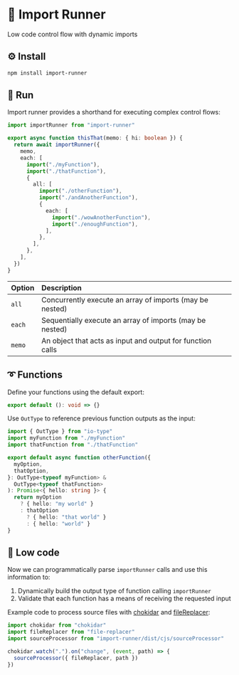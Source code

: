 # 👟 Import Runner

Low code control flow with dynamic imports

## ⚙️ Install

```bash
npm install import-runner
```

## 🏃 Run

Import runner provides a shorthand for executing complex control flows:

```typescript
import importRunner from "import-runner"

export async function thisThat(memo: { hi: boolean }) {
  return await importRunner({
    memo,
    each: [
      import("./myFunction"),
      import("./thatFunction"),
      {
        all: [
          import("./otherFunction"),
          import("./andAnotherFunction"),
          {
            each: [
              import("./wowAnotherFunction"),
              import("./enoughFunction"),
            ],
          },
        ],
      },
    ],
  })
}
```

| Option | Description |
| :--- | :--- |
| `all` | Concurrently execute an array of imports (may be nested) |
| `each` | Sequentially execute an array of imports (may be nested) |
| `memo` | An object that acts as input and output for function calls |

## ➰ Functions

Define your functions using the default export:

```typescript
export default (): void => {}
```

Use `OutType` to reference previous function outputs as the input:

```typescript
import { OutType } from "io-type"
import myFunction from "./myFunction"
import thatFunction from "./thatFunction"

export default async function otherFunction({
  myOption,
  thatOption,
}: OutType<typeof myFunction> &
  OutType<typeof thatFunction>
): Promise<{ hello: string }> {
  return myOption
    ? { hello: "my world" }
    : thatOption
      ? { hello: "that world" }
      : { hello: "world" }
}
```

## 🤖 Low code

Now we can programmatically parse `importRunner` calls and use this information to:

1. Dynamically build the output type of function calling `importRunner`
2. Validate that each function has a means of receiving the requested input

Example code to process source files with [chokidar](https://github.com/paulmillr/chokidar) and [fileReplacer](https://github.com/artificial-page/file-replacer):

```typescript
import chokidar from "chokidar"
import fileReplacer from "file-replacer"
import sourceProcessor from "import-runner/dist/cjs/sourceProcessor"

chokidar.watch(".").on("change", (event, path) => {
  sourceProcessor({ fileReplacer, path })
})
```